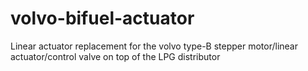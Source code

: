 # volvo-bifuel-actuator
Linear actuator replacement for the volvo type-B stepper motor/linear actuator/control valve on top of the LPG distributor
